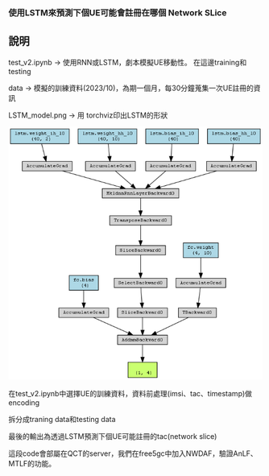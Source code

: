### 使用LSTM來預測下個UE可能會註冊在哪個 Network SLice

## 說明

test_v2.ipynb -> 使用RNN或LSTM，劇本模擬UE移動性。
                 在這邊training和testing

data          -> 模擬的訓練資料(2023/10)，為期一個月，每30分鐘蒐集一次UE註冊的資訊

LSTM_model.png -> 用 torchviz印出LSTM的形狀

![image LSTM_structure](https://github.com/Eat-Apple-Again/2023QCT_LSTM/blob/main/LSTM_model.png?raw=true)


在test_v2.ipynb中選擇UE的訓練資料，資料前處理(imsi、tac、timestamp)做encoding

拆分成traning data和testing data

最後的輸出為透過LSTM預測下個UE可能註冊的tac(network slice)

這段code會部屬在QCT的server，我們在free5gc中加入NWDAF，驗證AnLF、MTLF的功能。